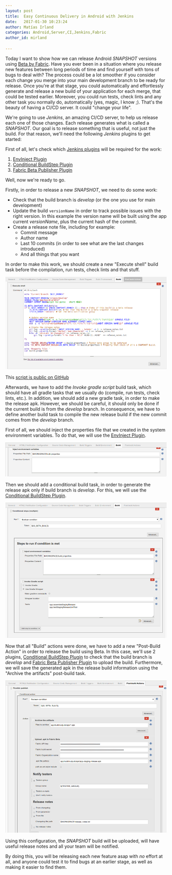 ```yaml
---
layout: post
title:  Easy Continuous Delivery in Android with Jenkins
date:   2017-01-30 10:23:24
author: Matías Irland
categories: Android,Server,CI,Jenkins,Fabric
author_id: mirland

---
```


Today I want to show how we can release Android *SNAPSHOT* versions using [Beta by Fabric](https://docs.fabric.io/android/beta/overview.html).
Have you ever been in a situation where you release new features between long periods of time and find yourself with tons of bugs to deal with? The process could be a lot smoother if you consider each change you merge into your main development branch to be ready for release. Once you're at that stage, you could automatically and effortlessly generate and release a new build of your application for each merge, that could be tested earlier. Moreover, you could run tests, check lints and any other task you normally do, automatically (yes, magic, I know ;). That's the beauty of having a CI/CD server. It could "change your life".

We're going to use _Jenkins_, an amazing CI/CD server, to help us release each one of those changes. Each release generates what is called a _SNAPSHOT_. Our goal is to release something that is useful, not just the build. For that reason, we'll need the following _Jenkins_ plugins to get started: 

First of all, let's check which [Jenkins plugins](https://wiki.jenkins.io/display/JENKINS/Plugins) will be required for the work:

1. [EnvInject Plugin](https://wiki.jenkins.io/display/JENKINS/EnvInject+Plugin)
2. [Conditional BuildStep Plugin](https://wiki.jenkins.io/display/JENKINS/Conditional+BuildStep+Plugin)
3. [Fabric Beta Publisher Plugin](https://wiki.jenkins.io/display/JENKINS/Fabric+Beta+Publisher+Plugin)


Well, now we're ready to go.

Firstly, in order to release a new _SNAPSHOT_, we need to do some work:

* Check that the build branch is _develop_ (or the one you use for main development)
* Update the build `versionName` in order to track possible issues with the right version. In this example the version name will be built using the app current _versionName_, plus the current hash of the commit.
* Create a release note file, including for example:
  * Commit message
  * Author name  
  * Last 10 commits (in order to see what are the last changes introduced)
  * And all things that you want

In order to make this work, we should create a new "Execute shell" build task before the compilation, run tests, check lints and that stuff.

<img src="/images/jenkins-snapshot/1-shell_script.png" />

This [script is public on GitHub](https://gist.github.com/matir91/5a8c24196c0fd4408adaabfdab6f198a)

Afterwards, we have to add the _Invoke gradle script_ build task, which should have all gradle tasks that we usually do (compile, run tests, check lints, etc.). In addition, we should add a new gradle task, in order to make the release apk. However, we should be careful, it should only be done if the current build is from the _develop_ branch. In consequence, we have to define another build task to compile the new release build if the new commit comes from the _develop_ branch.

First of all, we should inject the properties file that we created in the system environment variables. To do that, we will use the  [EnvInject Plugin](https://wiki.jenkins.io/display/JENKINS/EnvInject+Plugin).
 
<img src="/images/jenkins-snapshot/2-inject_variables.png" />

Then we should add a conditional build task, in order to generate the release apk only if build branch is _develop_. For this, we will use the [Conditional BuildStep Plugin](https://wiki.jenkins.io/display/JENKINS/Conditional+BuildStep+Plugin).

<img src="/images/jenkins-snapshot/3-build.png" />

Now that all "Build" actions were done, we have to add a new "Post-Build Action" in order to release the build using Beta. In this case, we'll use 2 plugins,  [Conditional BuildStep Plugin](https://wiki.jenkins.io/display/JENKINS/Conditional+BuildStep+Plugin) to check that the build branch is _develop_ and [Fabric Beta Publisher Plugin](https://wiki.jenkins.io/display/JENKINS/Fabric+Beta+Publisher+Plugin) to upload the build. Furthermore, we will save the generated apk in the release build information using the "Archive the artifacts" post-build task.

<img src="/images/jenkins-snapshot/4-release.png" />

Using this configuration, the _SNAPSHOT_ build will be uploaded, will have useful release notes and all your team will be notified. 

By doing this, you will be releasing each new feature asap with *no* effort at all, and anyone could test it to find bugs at an earlier stage, as well as making it easier to find them.
